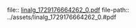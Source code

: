 file:: [linalg_1729176664262_0.pdf](../assets/linalg_1729176664262_0.pdf)
file-path:: ../assets/linalg_1729176664262_0.#pdf
